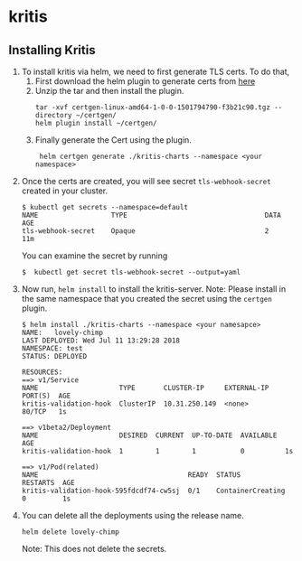 # kritis

## Installing Kritis
1. To install kritis via helm, we need to first generate TLS certs.
   To do that,
   1. First download the helm plugin to generate certs from [here](https://github.com/SUSE/helm-certgen/releases)
   2. Unzip the tar and then install the plugin.
      ```
      tar -xvf certgen-linux-amd64-1-0-0-1501794790-f3b21c90.tgz --directory ~/certgen/
      helm plugin install ~/certgen/
      ```
   3. Finally generate the Cert using the plugin.
      ```
       helm certgen generate ./kritis-charts --namespace <your namespace>
      ```
2. Once the certs are created, you will see secret `tls-webhook-secret` created in your cluster.
   ```
   $ kubectl get secrets --namespace=default
   NAME                  TYPE                                  DATA      AGE
   tls-webhook-secret    Opaque                                2         11m
   ```
   You can examine the secret by running
   ```
   $  kubectl get secret tls-webhook-secret --output=yaml
   ```
3. Now run, `helm install` to install the kritis-server.
   Note: Please install in the same namespace that you created the secret using the `certgen` plugin.
   ```
   $ helm install ./kritis-charts --namespace <your namesapce>
   NAME:   lovely-chimp
   LAST DEPLOYED: Wed Jul 11 13:29:28 2018
   NAMESPACE: test
   STATUS: DEPLOYED

   RESOURCES:
   ==> v1/Service
   NAME                    TYPE       CLUSTER-IP     EXTERNAL-IP  PORT(S)  AGE
   kritis-validation-hook  ClusterIP  10.31.250.149  <none>       80/TCP   1s

   ==> v1beta2/Deployment
   NAME                    DESIRED  CURRENT  UP-TO-DATE  AVAILABLE  AGE
   kritis-validation-hook  1        1        1           0          1s

   ==> v1/Pod(related)
   NAME                                     READY  STATUS             RESTARTS  AGE
   kritis-validation-hook-595fdcdf74-cw5sj  0/1    ContainerCreating  0         1s
   ```
4. You can delete all the deployments using the release name.
   ```
   helm delete lovely-chimp
   ```
   Note: This does not delete the secrets.
